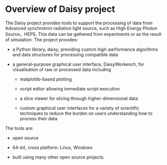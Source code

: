 # Overview of Daisy project

The Daisy project provides tools to support the processing of data from Advanced synchrotron radiation light source, such as High Energy Photon Source，HEPS. This data can be gathered from experiments or as the result of simulation. The project provides:

  - a Python library, daisy, providing custom high-performance algorithms and data structures for processing compatible data

  - a general-purpose graphical user interface, DaisyWorkench, for visualisation of raw or processed data including

       - matplotlib-based plotting

       - script editor allowing immediate script execution

       - a slice viewer for slicing through higher-dimensional data

       - custom graphical user interfaces for a variety of scientific techniques to reduce the burden on users understanding how to process their data

The tools are:

   - open source

   - 64-bit, cross platform: Linux, Windows

   - built using many other open source projects.


